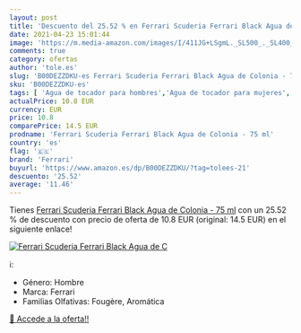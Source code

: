 ```yaml
---
layout: post
title: 'Descuento del 25.52 % en Ferrari Scuderia Ferrari Black Agua de C'
date: 2021-04-23 15:01:44
image: 'https://m.media-amazon.com/images/I/411JG+LSgmL._SL500_._SL400_.jpg'
comments: true
category: ofertas
author: 'tole.es'
slug: 'B00DEZZDKU-es Ferrari Scuderia Ferrari Black Agua de Colonia - 75 ml'
sku: 'B00DEZZDKU-es'
tags: [ 'Agua de tocador para hombres','Agua de tocador para mujeres','Belleza','Fragancias para hombres','Fragancias para mujeres','Perfumes y fragancias','agua','colonia','de','ferrari', ]
actualPrice: 10.8 EUR
currency: EUR
price: 10.8
comparePrice: 14.5 EUR
prodname: 'Ferrari Scuderia Ferrari Black Agua de Colonia - 75 ml'
country: 'es'
flag: '🇪🇸'
brand: 'Ferrari'
buyurl: 'https://www.amazon.es/dp/B00DEZZDKU/?tag=tolees-21'
descuento: '25.52'
average: '11.46'
---
```


Tienes [Ferrari Scuderia Ferrari Black Agua de Colonia - 75 ml](https://www.amazon.es/dp/B00DEZZDKU/?tag=tolees-21) con un 25.52 % de descuento con precio de oferta de 10.8 EUR (original: 14.5 EUR) en el siguiente enlace!

[![Ferrari Scuderia Ferrari Black Agua de C](https://m.media-amazon.com/images/I/411JG+LSgmL._SL500_._SL400_.jpg)](https://www.amazon.es/dp/B00DEZZDKU/?tag=tolees-21)

ℹ️:

- Género: Hombre
- Marca: Ferrari
- Familias Olfativas: Fougère, Aromática

[🛒 Accede a la oferta!!](https://www.amazon.es/dp/B00DEZZDKU/?tag=tolees-21)
